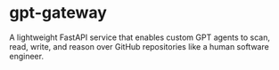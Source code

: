 # gpt-gateway
A lightweight FastAPI service that enables custom GPT agents to scan, read, write, and reason over GitHub repositories like a human software engineer.

